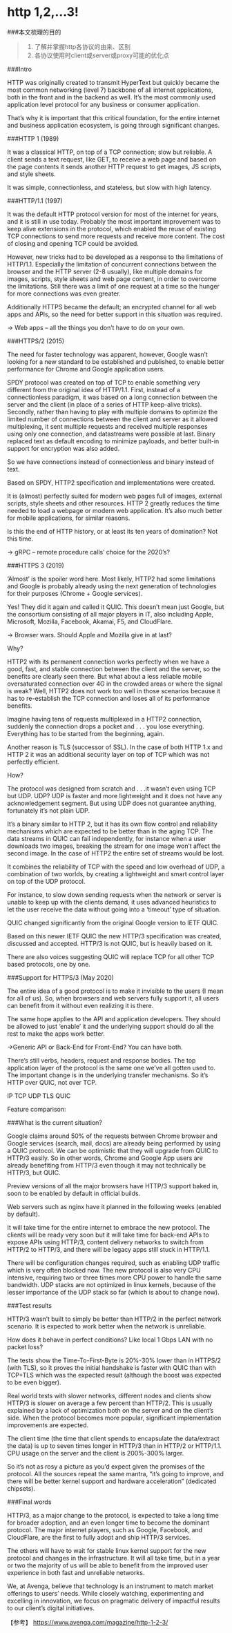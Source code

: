 # http 1,2,...3!
###本文梳理的目的
>   1. 了解并掌握http各协议的由来、区别
>   2. 各协议使用时client或server或proxy可能的优化点

###Intro

HTTP was originally created to transmit HyperText but quickly became the most common networking (level 7) backbone of all internet applications, both in the front and in the backend as well. It’s the most commonly used application level protocol for any business or consumer application.

That’s why it is important that this critical foundation, for the entire internet and business application ecosystem, is going through significant changes.

 


###HTTP 1 (1989)

It was a classical HTTP, on top of a TCP connection; slow but reliable. A client sends a text request, like GET, to receive a web page and based on the page contents it sends another HTTP request to get images, JS scripts, and style sheets.

It was simple, connectionless, and stateless, but slow with high latency.

 


###HTTP/1.1 (1997)

It was the default HTTP protocol version for most of the internet for years, and it is still in use today. Probably the most important improvement was to keep alive extensions in the protocol, which enabled the reuse of existing TCP connections to send more requests and receive more content. The cost of closing and opening TCP could be avoided.

However, new tricks had to be developed as a response to the limitations of HTTP/1.1. Especially the limitation of concurrent connections between the browser and the HTTP server (2-8 usually), like multiple domains for images, scripts, style sheets and web page content, in order to overcome the limitations. Still there was a limit of one request at a time so the hunger for more connections was even greater.

Additionally HTTPS became the default; an encrypted channel for all web apps and APIs, so the need for better support in this situation was required.

→  Web apps – all the things you don’t have to do on your own. 

 

###HTTPS/2 (2015)

The need for faster technology was apparent, however, Google wasn’t looking for a new standard to be established and published, to enable better performance for Chrome and Google application users. 

SPDY protocol was created on top of TCP to enable something very different from the original idea of HTTP/1.1. First, instead of a connectionless paradigm, it was based on a long connection between the server and the client (in place of a series of HTTP keep-alive tricks). Secondly, rather than having to play with multiple domains to optimize the limited number of connections between the client and server as it allowed multiplexing, it sent multiple requests and received multiple responses using only one connection, and datastreams were possible at last. Binary replaced text as default encoding to minimize payloads, and better built-in support for encryption was also added.

So we have connections instead of connectionless and binary instead of text.

Based on SPDY, HTTP2 specification and implementations were created. 

It is (almost) perfectly suited for modern web pages full of images, external scripts, style sheets and other resources. HTTP 2 greatly reduces the time needed to load a webpage or modern web application. It’s also much better for mobile applications, for similar reasons.

Is this the end of HTTP history, or at least its ten years of domination? Not this time. 

→ gRPC – remote procedure calls’ choice for the 2020’s?

 

###HTTPS 3 (2019)

‘Almost’ is the spoiler word here.  Most likely, HTTP2 had some limitations and Google is probably already using the next generation of technologies for their purposes (Chrome + Google services).

Yes! They did it again and called it QUIC. This doesn’t mean just Google, but the consortium consisting of all major players in IT, also including Apple, Microsoft, Mozilla, Facebook, Akamai, F5, and CloudFlare.

→ Browser wars. Should Apple and Mozilla give in at last?

Why? 

HTTP2 with its permanent connection works perfectly when we have a good, fast, and stable connection between the client and the server, so the benefits are clearly seen there. But what about a less reliable mobile oversaturated connection over 4G in the crowded areas or where the signal is weak? Well, HTTP2 does not work too well in those scenarios because it has to re-establish the TCP connection and loses all of its performance benefits.

Imagine having tens of requests multiplexed in a HTTP2 connection, suddenly the connection drops a pocket and . . . you lose everything. Everything has to be started from the beginning, again. 

Another reason is TLS (successor of SSL). In the case of both HTTP 1.x and HTTP 2 it was an additional security layer on top of TCP which was not perfectly efficient.

How?

The protocol was designed from scratch and . . .it wasn’t even using TCP but UDP. UDP? UDP is faster and more lightweight and it does not have any acknowledgement segment. But using UDP does not guarantee anything, fortunately it’s not plain UDP.

It’s a binary similar to HTTP 2, but it has its own flow control and reliability mechanisms which are expected to be better than in the aging TCP. The data streams in QUIC can fail independently, for instance when a user downloads two images, breaking the stream for one image won’t affect the second image. In the case of HTTP2 the entire set of streams would be lost.

It combines the reliability of TCP with the speed and low overhead of UDP, a combination of two worlds, by creating a lightweight and smart control layer on top of the UDP protocol. 

For instance, to slow down sending requests when the network or server is unable to keep up with the clients demand, it uses advanced heuristics to let the user receive the data without going into a ‘timeout’ type of situation.

QUIC changed significantly from the original Google version to IETF QUIC.

Based on this newer IETF QUIC the new HTTP/3 specification was created, discussed and accepted. HTTP/3 is not QUIC, but is heavily based on it.

There are also voices suggesting QUIC will replace TCP for all other TCP based protocols, one by one.

 

###Support for HTTPS/3 (May 2020)

The entire idea of a good protocol is to make it invisible to the users (I mean for all of us). So, when browsers and web servers fully support it, all users can benefit from it without even realizing it is there.

The same hope applies to the API and application developers. They should be allowed to just ‘enable’ it and the underlying support should do all the rest to make the apps work better.

→Generic API or Back-End for Front-End? You can have both.

There’s still verbs, headers, request and response bodies. The top application layer of the protocol is the same one we’ve all gotten used to. The important change is in the underlying transfer mechanisms. So it’s HTTP over QUIC, not over TCP.

IP TCP UDP TLS QUIC

Feature comparison:



###What is the current situation?

Google claims around 50% of the requests between Chrome browser and Google services (search, mail, docs) are already being performed by using a QUIC protocol. We can be optimistic that they will upgrade from QUIC to HTTP/3 easily. So in other words, Chrome and Google App users are already benefiting from HTTP/3 even though it may not technically be HTTP/3, but QUIC.

Preview versions of all the major browsers have HTTP/3 support baked in, soon to be enabled by default in official builds.

Web servers such as nginx have it planned in the following weeks (enabled by default).

It will take time for the entire internet to embrace the new protocol. The clients will be ready very soon but it will take time for back-end APIs to expose APIs using HTTP/3, content delivery networks to switch from HTTP/2 to HTTP/3, and there will be legacy apps still stuck in HTTP/1.1.

There will be configuration changes required, such as enabling UDP traffic which is very often blocked now. The new protocol is also very CPU intensive, requiring two or three times more CPU power to handle the same bandwidth. UDP stacks are not optimized in linux kernels, because of the lesser importance of the UDP stack so far (which is about to change now). 

 

###Test results

HTTP/3 wasn’t built to simply be better than HTTP/2 in the perfect network scenario. It is expected to work better when the network is unreliable.

How does it behave in perfect conditions? Like local 1 Gbps LAN with no packet loss? 

The tests show the Time-To-First-Byte is 20%-30% lower than in HTTPS/2 (with TLS), so it proves the initial handshake is faster with QUIC than with TCP+TLS which was the expected result (although the boost was expected to be even bigger).

Real world tests with slower networks, different nodes and clients show HTTP/3 is slower on average a few percent than HTTP/2. This is usually explained by a lack of optimization both on the server and on the client’s side.  When the protocol becomes more popular, significant implementation improvements are expected.

The client time (the time that client spends to encapsulate the data/extract the data) is up to seven times longer in HTTP/3 than in HTTP/2 or HTTP/1.1. CPU usage on the server and the client is 200%-300% larger.

So it’s not as rosy a picture as you’d expect given the promises of the protocol. All the sources repeat the same mantra, “it’s going to improve, and there will be better kernel support and hardware acceleration” (dedicated chipsets).

 

###Final words

HTTP/3, as a major change to the protocol, is expected to take a long time for broader adoption, and an even longer time to become the dominant protocol. The major internet players, such as Google, Facebook, and CloudFlare, are the first to fully adopt and ship HTTP/3 services.

The others will have to wait for stable linux kernel support for the new protocol and changes in the infrastructure. It will all take time, but in a year or two the majority of us will be able to benefit from the improved user experience in both fast and unreliable networks.

We, at Avenga, believe that technology is an instrument to match market offerings to users’ needs. While closely watching, experimenting and excelling in innovation, we  focus on pragmatic delivery of impactful results to our client’s digital initiatives.


【参考】
https://www.avenga.com/magazine/http-1-2-3/